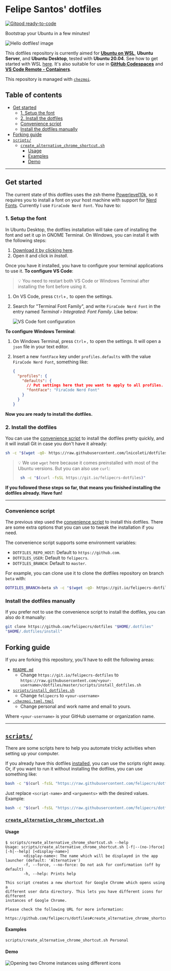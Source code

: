 # Felipe Santos' dotfiles <!-- omit in toc -->

[![Gitpod ready-to-code](https://img.shields.io/badge/Gitpod-ready--to--code-blue?logo=gitpod)](https://gitpod.io/#https://github.com/felipecrs/dotfiles#scripts)

Bootstrap your Ubuntu in a few minutes!

![Hello dotfiles! image](https://user-images.githubusercontent.com/29582865/112045407-95518600-8b29-11eb-8218-128fd2e9805a.png)

This dotfiles repository is currently aimed for [**Ubuntu on WSL**](https://ubuntu.com/wsl), **Ubuntu Server**, and **Ubuntu Desktop**, tested with **Ubuntu 20.04**. See how to get started with WSL [here](https://docs.microsoft.com/pt-br/windows/wsl/install-win10). It's also suitable for use in [**GitHub Codespaces**](https://github.com/features/codespaces) and [**VS Code Remote - Containers**](https://code.visualstudio.com/docs/remote/containers).

This repository is managed with [`chezmoi`](https://chezmoi.io).

## Table of contents <!-- omit in toc -->

- [Get started](#get-started)
  - [1. Setup the font](#1-setup-the-font)
  - [2. Install the dotfiles](#2-install-the-dotfiles)
  - [Convenience script](#convenience-script)
  - [Install the dotfiles manually](#install-the-dotfiles-manually)
- [Forking guide](#forking-guide)
- [`scripts/`](#scripts)
  - [`create_alternative_chrome_shortcut.sh`](#create_alternative_chrome_shortcutsh)
    - [Usage](#usage)
    - [Examples](#examples)
    - [Demo](#demo)

---

## Get started

The current state of this dotfiles uses the zsh theme [Powerlevel10k](https://github.com/romkatv/powerlevel10k), so it requires you to install a font on your host machine with support for [Nerd Fonts](https://github.com/ryanoasis/nerd-fonts). Currently I use `FiraCode Nerd Font`. You have to:

### 1. Setup the font

In Ubuntu Desktop, the dotfiles installation will take care of installing the font and set it up in GNOME Terminal. On Windows, you can install it with the following steps:

1. [Download it by clicking here](https://github.com/ryanoasis/nerd-fonts/raw/master/patched-fonts/FiraCode/Regular/complete/Fira%20Code%20Regular%20Nerd%20Font%20Complete.ttf).
2. Open it and click in _Install_.

Once you have it installed, you have to configure your terminal applications to use it. **To configure VS Code**:

> 💡 You need to restart both VS Code or Windows Terminal after installing the font before using it.

1. On VS Code, press `Ctrl`+`,` to open the settings.
2. Search for "Terminal Font Family", and write `FiraCode Nerd Font` in the entry named _Terminal › Integrated: Font Family_. Like below:

   ![VS Code font configuration](https://user-images.githubusercontent.com/29582865/112052025-5cb5aa80-8b31-11eb-8e85-a4eb9e1a09a8.png)

**To configure Windows Terminal**:

1. On Windows Terminal, press `Ctrl`+`,` to open the settings. It will open a `json` file in your text editor.
2. Insert a new `fontFace` key under `profiles.defaults` with the value `FiraCode Nerd Font`, something like:

   ```json
   {
     "profiles": {
       "defaults": {
         // Put settings here that you want to apply to all profiles.
         "fontFace": "FiraCode Nerd Font"
       }
     }
   }
   ```

**Now you are ready to install the dotfiles.**

### 2. Install the dotfiles

You can use the [convenience script](./clone_and_install.sh) to install the dotfiles pretty quickly, and it will install Git in case you don't have it already:

```bash
sh -c "$(wget -qO- https://raw.githubusercontent.com/lnicoleti/dotfiles/master/scripts/install_dotfiles.sh)"
```

> 💡 We use `wget` here because it comes preinstalled with most of the Ubuntu versions. But you can also use `curl`:
>
> ```bash
>  sh -c "$(curl -fsSL https://git.io/felipecrs-dotfiles)"
> ```

**If you followed these steps so far, that means you finished installing the dotfiles already. Have fun!**

---

### Convenience script

The previous step used the [convenience script](./clone_and_install.sh) to install this dotfiles. There are some extra options that you can use to tweak the installation if you need.

The convenience script supports some environment variables:

- `DOTFILES_REPO_HOST`: Default to `https://github.com`.
- `DOTFILES_USER`: Default to `felipecrs`.
- `DOTFILES_BRANCH`: Default to `master`.

For example, you can clone use it to clone the dotfiles repository on branch `beta` with:

```bash
DOTFILES_BRANCH=beta sh -c "$(wget -qO- https://git.io/felipecrs-dotfiles)"
```

### Install the dotfiles manually

If you prefer not to use the convenience script to install the dotfiles, you can also do it manually:

```bash
git clone https://github.com/felipecrs/dotfiles "$HOME/.dotfiles"
"$HOME/.dotfiles/install"
```

## Forking guide

If you are forking this repository, you'll have to edit the following areas:

- [`README.md`](./README.md)
  - Change `https://git.io/felipecrs-dotfiles` to `https://raw.githubusercontent.com/<your-username>/dotfiles/master/scripts/install_dotfiles.sh`
- [`scripts/install_dotfiles.sh`](./scripts/install_dotfiles.sh)
  - Change `felipecrs` to `<your-username>`
- [`.chezmoi.toml.tmpl`](./.chezmoi.toml.tmpl)
  - Change personal and work name and email to yours.

Where `<your-username>` is your GitHub username or organization name.

---

## [`scripts/`](scripts/)

There are some scripts here to help you automate tricky activities when setting up your computer.

If you already have this dotfiles [installed](#get-started), you can use the scripts right away. Or, if you want to run it without installing the dotfiles, you can use something like:

```bash
bash -c "$(curl -fsSL "https://raw.githubusercontent.com/felipecrs/dotfiles/master/scripts/<script-name>")" -- <arguments>
```

Just replace `<script-name>` and `<arguments>` with the desired values. Example:

```bash
bash -c "$(curl -fsSL "https://raw.githubusercontent.com/felipecrs/dotfiles/master/scripts/create_alternative_chrome_shortcut.sh")" -- --force
```

### [`create_alternative_chrome_shortcut.sh`](scripts/create_alternative_chrome_shortcut.sh)

#### Usage

```sh-session
$ scripts/create_alternative_chrome_shortcut.sh --help
Usage: scripts/create_alternative_chrome_shortcut.sh [-f|--(no-)force] [-h|--help] [<display-name>]
        <display-name>: The name which will be displayed in the app launcher (default: 'Alternative')
        -f, --force, --no-force: Do not ask for confirmation (off by default)
        -h, --help: Prints help

This script creates a new shortcut for Google Chrome which opens using a
different user data directory. This lets you have different icons for different
instances of Google Chrome.

Please check the following URL for more information:
  https://github.com/felipecrs/dotfiles#create_alternative_chrome_shortcutsh
```

#### Examples

```bash
scripts/create_alternative_chrome_shortcut.sh Personal
```

#### Demo

![Opening two Chrome instances using different icons](./docs/images/create_alternative_chrome_shortcut.gif)
